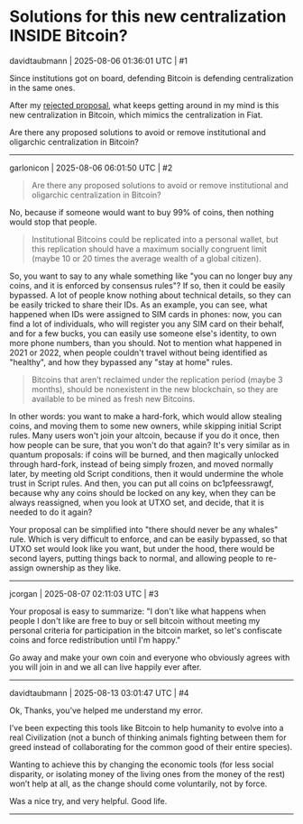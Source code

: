 # Solutions for this new centralization INSIDE Bitcoin?

davidtaubmann | 2025-08-06 01:36:01 UTC | #1

Since institutions got on board, defending Bitcoin is defending centralization in the same ones.

After my [rejected proposal](https://delvingbitcoin.org/t/paralel-bitcoin-only-for-conscious-living-individuals/1877/1), what keeps getting around in my mind is this new centralization in Bitcoin, which mimics the centralization in Fiat.

Are there any proposed solutions to avoid or remove institutional and oligarchic centralization in Bitcoin?

-------------------------

garlonicon | 2025-08-06 06:01:50 UTC | #2

> Are there any proposed solutions to avoid or remove institutional and oligarchic centralization in Bitcoin?

No, because if someone would want to buy 99% of coins, then nothing would stop that people.

> Institutional Bitcoins could be replicated into a personal wallet, but this replication should have a maximum socially congruent limit (maybe 10 or 20 times the average wealth of a global citizen).

So, you want to say to any whale something like "you can no longer buy any coins, and it is enforced by consensus rules"? If so, then it could be easily bypassed. A lot of people know nothing about technical details, so they can be easily tricked to share their IDs. As an example, you can see, what happened when IDs were assigned to SIM cards in phones: now, you can find a lot of individuals, who will register you any SIM card on their behalf, and for a few bucks, you can easily use someone else's identity, to own more phone numbers, than you should. Not to mention what happened in 2021 or 2022, when people couldn't travel without being identified as "healthy", and how they bypassed any "stay at home" rules.

> Bitcoins that aren’t reclaimed under the replication period (maybe 3 months), should be nonexistent in the new blockchain, so they are available to be mined as fresh new Bitcoins.

In other words: you want to make a hard-fork, which would allow stealing coins, and moving them to some new owners, while skipping initial Script rules. Many users won't join your altcoin, because if you do it once, then how people can be sure, that you won't do that again? It's very similar as in quantum proposals: if coins will be burned, and then magically unlocked through hard-fork, instead of being simply frozen, and moved normally later, by meeting old Script conditions, then it would undermine the whole trust in Script rules. And then, you can put all coins on bc1pfeessrawgf, because why any coins should be locked on any key, when they can be always reassigned, when you look at UTXO set, and decide, that it is needed to do it again?

Your proposal can be simplified into "there should never be any whales" rule. Which is very difficult to enforce, and can be easily bypassed, so that UTXO set would look like you want, but under the hood, there would be second layers, putting things back to normal, and allowing people to re-assign ownership as they like.

-------------------------

jcorgan | 2025-08-07 02:11:03 UTC | #3

Your proposal is easy to summarize: "I don't like what happens when people I don't like are free to buy or sell bitcoin without meeting my personal criteria for participation in the bitcoin market, so let's confiscate coins and force redistribution until I'm happy."

Go away and make your own coin and everyone who obviously agrees with you will join in and we all can live happily ever after.

-------------------------

davidtaubmann | 2025-08-13 03:01:47 UTC | #4

Ok, Thanks, you’ve helped me understand my error.

I’ve been expecting this tools like Bitcoin to help humanity to evolve into a real Civilization (not a bunch of thinking animals fighting between them for greed instead of collaborating for the common good of their entire species). 

Wanting to achieve this by changing the economic tools (for less social disparity, or isolating money of the living ones from the money of the rest) won’t help at all, as the change should come voluntarily, not by force.

Was a nice try, and very helpful.
Good life.

-------------------------

